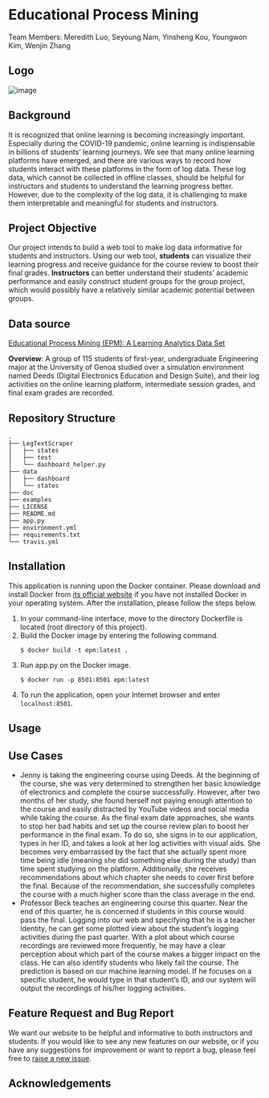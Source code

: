 # Educational Process Mining
Team Members: Meredith Luo, Seyoung Nam, Yinsheng Kou, Youngwon Kim, Wenjin Zhang

## Logo
![image](https://github.com/EPM-LearningAnalytics/epm/blob/main/logo.svg?raw=true)

## Background

It is recognized that online learning is becoming increasingly important. Especially during the COVID-19 pandemic, online learning is indispensable in billions of students’ learning journeys. We see that many online learning platforms have emerged, and there are various ways to record how students interact with these platforms in the form of log data. These log data, which cannot be collected in offline classes, should be helpful for instructors and students to understand the learning progress better. However, due to the complexity of the log data, it is challenging to make them interpretable and meaningful for students and instructors. 

## Project Objective
Our project intends to build a web tool to make log data informative for students and instructors. Using our web tool, **students** can visualize their learning progress and receive guidance for the course review to boost their final grades. **Instructors** can better understand their students’ academic performance and easily construct student groups for the group project, which would possibly have a relatively similar academic potential between groups.

## Data source

[Educational Process Mining (EPM): A Learning Analytics Data Set](https://archive.ics.uci.edu/ml/datasets/Educational+Process+Mining+(EPM)%3A+A+Learning+Analytics+Data+Set)

**Overview**: A group of 115 students of first-year, undergraduate Engineering major at the University of Genoa studied over a simulation environment named Deeds (Digital Electronics Education and Design Suite), and their log activities on the online learning platform, intermediate session grades, and final exam grades are recorded.

## Repository Structure
```
.
├── LegTextScraper
│   ├── states
│   ├── test
│   └── dashboard_helper.py
├── data
│   ├── dashboard
│   └── states
├── doc
├── examples
├── LICENSE
├── README.md
├── app.py
├── environment.yml
├── requirements.txt
└── travis.yml
 ```
## Installation
This application is running upon the Docker container. Please download and install Docker from [its official website](https://docs.docker.com/get-docker/) if you have not installed Docker in your operating system. After the installation, please follow the steps below.

1. In your command-line interface, move to the directory Dockerfile is located (root directory of this project).
2. Build the Docker image by entering the following command.
    ```console
    $ docker build -t epm:latest .
    ```
3. Run app.py on the Docker image.
    ```console
    $ docker run -p 8501:8501 epm:latest
    ```
4. To run the application, open your Internet browser and enter `localhost:8501`.

## Usage


## Use Cases
- Jenny is taking the engineering course using Deeds. At the beginning of the course, she was very determined to strengthen her basic knowledge of electronics and complete the course successfully. However, after two months of her study, she found herself not paying enough attention to the course and easily distracted by YouTube videos and social media while taking the course. As the final exam date approaches, she wants to stop her bad habits and set up the course review plan to boost her performance in the final exam. To do so, she signs in to our application, types in her ID, and takes a look at her log activities with visual aids. She becomes very embarrassed by the fact that she actually spent more time being idle (meaning she did something else during the study) than time spent studying on the platform. Additionally, she receives recommendations about which chapter she needs to cover first before the final. Because of the recommendation, she successfully completes the course with a much higher score than the class average in the end.   
- Professor Beck teaches an engineering course this quarter. Near the end of this quarter, he is concerned if students in this course would pass the final. Logging into our web and specifying that he is a teacher identity, he can get some plotted view about the student’s logging activities during the past quarter. With a plot about which course recordings are reviewed more frequently, he may have a clear perception about which part of the course makes a bigger impact on the class. He can also identify students who likely fail the course. The prediction is based on our machine learning model. If he focuses on a specific student, he would type in that student’s ID, and our system will output the recordings of his/her logging activities.

## Feature Request and Bug Report
We want our website to be helpful and informative to both instructors and students. If you would like to see any new features on our website, or if you have any suggestions for improvement or want to report a bug, please feel free to <a href="https://github.com/EPM-LearningAnalytics/epm/issues/new">raise a new issue</a>.

## Acknowledgements
